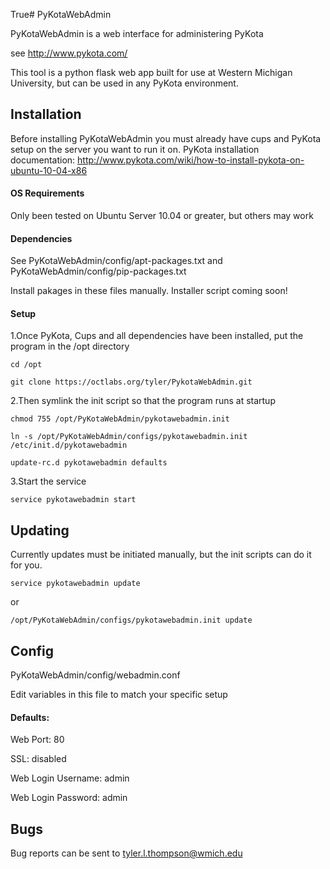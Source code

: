 True# PyKotaWebAdmin

PyKotaWebAdmin is a web interface for administering PyKota

see http://www.pykota.com/

This tool is a python flask web app built for use at Western Michigan University, but can be used in any PyKota environment. 


## Installation
Before installing PyKotaWebAdmin you must already have cups and PyKota setup on the server you want to run it on.
	PyKota installation documentation: http://www.pykota.com/wiki/how-to-install-pykota-on-ubuntu-10-04-x86


#### OS Requirements
Only been tested on Ubuntu Server 10.04 or greater, but others may work


#### Dependencies
See PyKotaWebAdmin/config/apt-packages.txt
and PyKotaWebAdmin/config/pip-packages.txt
		
Install pakages in these files manually. Installer script coming soon!


#### Setup
1.Once PyKota, Cups and all dependencies have been installed, put the program in the /opt directory

`cd /opt`
	
`git clone https://octlabs.org/tyler/PykotaWebAdmin.git`

2.Then symlink the init script so that the program runs at startup

`chmod 755 /opt/PyKotaWebAdmin/pykotawebadmin.init`
	
`ln -s /opt/PyKotaWebAdmin/configs/pykotawebadmin.init /etc/init.d/pykotawebadmin`
	
`update-rc.d pykotawebadmin defaults`

3.Start the service

`service pykotawebadmin start`


## Updating
Currently updates must be initiated manually, but the init scripts can do it for you.

```service pykotawebadmin update```
	
or
	
```/opt/PyKotaWebAdmin/configs/pykotawebadmin.init update```
		

## Config
PyKotaWebAdmin/config/webadmin.conf

Edit variables in this file to match your specific setup
#### Defaults:

Web Port: 80

SSL: disabled

Web Login Username: admin

Web Login Password: admin


## Bugs
Bug reports can be sent to tyler.l.thompson@wmich.edu

